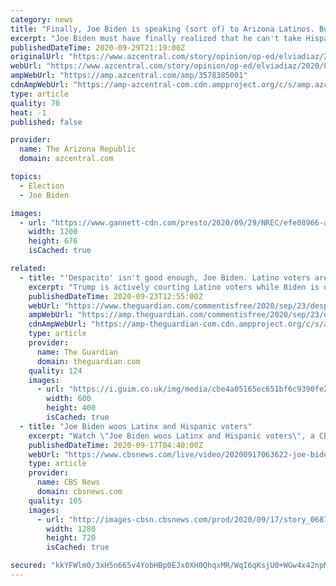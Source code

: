 ```yaml
---
category: news
title: "Finally, Joe Biden is speaking (sort of) to Arizona Latinos. But it's not enough"
excerpt: "Joe Biden must have finally realized that he can't take Hispanics for granted and that this voting bloc is not homogenous. But we need more than ads."
publishedDateTime: 2020-09-29T21:19:00Z
originalUrl: "https://www.azcentral.com/story/opinion/op-ed/elviadiaz/2020/09/29/joe-biden-ads-finally-targeting-latinos-he-must-visit-arizona/3578385001/"
webUrl: "https://www.azcentral.com/story/opinion/op-ed/elviadiaz/2020/09/29/joe-biden-ads-finally-targeting-latinos-he-must-visit-arizona/3578385001/"
ampWebUrl: "https://amp.azcentral.com/amp/3578385001"
cdnAmpWebUrl: "https://amp-azcentral-com.cdn.ampproject.org/c/s/amp.azcentral.com/amp/3578385001"
type: article
quality: 70
heat: -1
published: false

provider:
  name: The Arizona Republic
  domain: azcentral.com

topics:
  - Election
  - Joe Biden

images:
  - url: "https://www.gannett-cdn.com/presto/2020/09/29/NREC/efe08966-a43e-40b8-9324-10f85edb6c0e-AP20271594750728_1.jpg?auto=webp&crop=1023,576,x0,y0&format=pjpg&width=1200"
    width: 1200
    height: 676
    isCached: true

related:
  - title: "'Despacito' isn't good enough, Joe Biden. Latino voters are slipping away"
    excerpt: "Trump is actively courting Latino voters while Biden is out to lunch. Alarms should be ringing at Democratic headquarters"
    publishedDateTime: 2020-09-23T12:55:00Z
    webUrl: "https://www.theguardian.com/commentisfree/2020/sep/23/despacito-isnt-good-enough-joe-biden-latino-voters-are-slipping-away"
    ampWebUrl: "https://amp.theguardian.com/commentisfree/2020/sep/23/despacito-isnt-good-enough-joe-biden-latino-voters-are-slipping-away"
    cdnAmpWebUrl: "https://amp-theguardian-com.cdn.ampproject.org/c/s/amp.theguardian.com/commentisfree/2020/sep/23/despacito-isnt-good-enough-joe-biden-latino-voters-are-slipping-away"
    type: article
    provider:
      name: The Guardian
      domain: theguardian.com
    quality: 124
    images:
      - url: "https://i.guim.co.uk/img/media/cbe4a05165ec651bf6c9390fe279b0c22cef8a59/0_0_4928_3280/master/4928.jpg?width=300&quality=45&auto=format&fit=max&dpr=2&s=165a458bd29e4ab844c30e210c888aca"
        width: 600
        height: 400
        isCached: true
  - title: "Joe Biden woos Latinx and Hispanic voters"
    excerpt: "Watch \"Joe Biden woos Latinx and Hispanic voters\", a CBSN video on CBSNews.com. View more CBSN videos and watch CBSN, a live news stream featuring original CBS News reporting."
    publishedDateTime: 2020-09-17T04:40:00Z
    webUrl: "https://www.cbsnews.com/live/video/20200917063622-joe-biden-woos-latinx-and-hispanic-voters/"
    type: article
    provider:
      name: CBS News
      domain: cbsnews.com
    quality: 105
    images:
      - url: "http://images-cbsn.cbsnews.com/prod/2020/09/17/story_06874331_1600324804.jpg"
        width: 1280
        height: 720
        isCached: true

secured: "kkYFWlm0/3xH5n665v4YobHBp0EJx0XH0QhqxMR/WqI6qKsjU0+WGw4x42npMvOx2QOFxQwZ8/IEeK0v8kaLf0WQgtx6MnYqreRrrAQO6VAQw6DfOsWvV3eydQ5wnU2rbxl7M2jCnFudU9o0nRekMDTxsrZC2FEizukLVddbJg1ifc7eAAcMR8jIgaI8mEF4PZ8/zdMZN1qdj9j3jCyZGvSUk07ups6byfsHxDNnFOYZjvKYufyowgHvGH8/zvGBDphu/aQ8l9cOdsWzs+V3yeEM6c7cAyBAktoGUEw8uww+U6IwcEIr85UFiivrOPOzHxzQFkzM/wiZFAtdHoZICHO++8NMgrBff1UwgeNlSpU=;uG0/wpa4NzPd/VbxOlcPuQ=="
---
```


